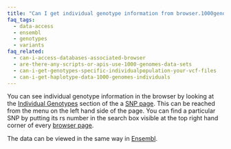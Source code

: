 ```yaml
---
title: "Can I get individual genotype information from browser.1000genomes.org?"
faq_tags:
  - data-access
  - ensembl
  - genotypes
  - variants
faq_related:
  - can-i-access-databases-associated-browser
  - are-there-any-scripts-or-apis-use-1000-genomes-data-sets
  - can-i-get-genotypes-specific-individualpopulation-your-vcf-files
  - can-i-get-haplotype-data-1000-genomes-individuals
---
```

                    
You can see individual genotype information in the browser by looking at the [Individual Genotypes](http://browser.1000genomes.org/Homo_sapiens/Variation/Individual?r=6:74125388-74126388;v=rs311685;vdb=variation;vf=14071116) section of the a [SNP page](http://browser.1000genomes.org/Homo_sapiens/Variation/Summary?r=6:74125388-74126388;source=dbSNP;v=rs311685;vdb=variation;vf=203479). This can be reached from the menu on the left hand side of the page. You can find a particular SNP by putting its rs number in the search box visible at the top right hand corner of every [browser page](http://browser.1000genomes.org).

The data can be viewed in the same way in [Ensembl](http://www.ensembl.org).
